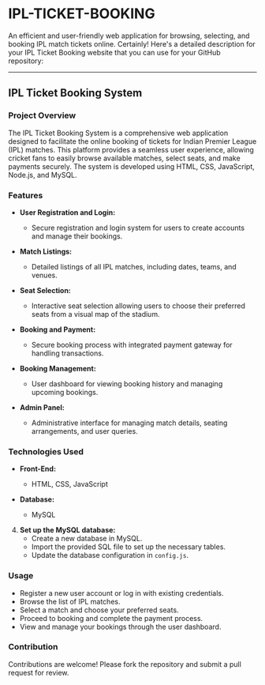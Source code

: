 # IPL-TICKET-BOOKING
An efficient and user-friendly web application for browsing, selecting, and booking IPL match tickets online.
Certainly! Here's a detailed description for your IPL Ticket Booking website that you can use for your GitHub repository:

---

## IPL Ticket Booking System

### Project Overview
The IPL Ticket Booking System is a comprehensive web application designed to facilitate the online booking of tickets for Indian Premier League (IPL) matches. This platform provides a seamless user experience, allowing cricket fans to easily browse available matches, select seats, and make payments securely. The system is developed using HTML, CSS, JavaScript, Node.js, and MySQL.

### Features

- **User Registration and Login:**
  - Secure registration and login system for users to create accounts and manage their bookings.

- **Match Listings:**
  - Detailed listings of all IPL matches, including dates, teams, and venues.

- **Seat Selection:**
  - Interactive seat selection allowing users to choose their preferred seats from a visual map of the stadium.

- **Booking and Payment:**
  - Secure booking process with integrated payment gateway for handling transactions.

- **Booking Management:**
  - User dashboard for viewing booking history and managing upcoming bookings.

- **Admin Panel:**
  - Administrative interface for managing match details, seating arrangements, and user queries.

### Technologies Used

- **Front-End:**
  - HTML, CSS, JavaScript

- **Database:**
  - MySQL

4. **Set up the MySQL database:**
   - Create a new database in MySQL.
   - Import the provided SQL file to set up the necessary tables.
   - Update the database configuration in `config.js`.

### Usage

- Register a new user account or log in with existing credentials.
- Browse the list of IPL matches.
- Select a match and choose your preferred seats.
- Proceed to booking and complete the payment process.
- View and manage your bookings through the user dashboard.

### Contribution

Contributions are welcome! Please fork the repository and submit a pull request for review.
